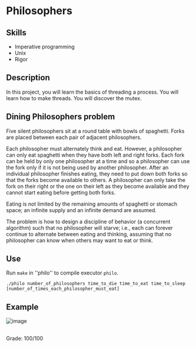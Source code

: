 # Philosophers

## Skills
* Imperative programming
* Unix
* Rigor

## Description
In this project, you will learn the basics of threading a process. You will
learn how to make threads. You will discover the mutex.

## Dining Philosophers problem
Five silent philosophers sit at a round table with bowls of spaghetti. Forks are placed between each pair of adjacent philosophers.

Each philosopher must alternately think and eat. However, a philosopher can only eat spaghetti when they have both left and right forks. Each fork can be held by only one philosopher at a time and so a philosopher can use the fork only if it is not being used by another philosopher. After an individual philosopher finishes eating, they need to put down both forks so that the forks become available to others. A philosopher can only take the fork on their right or the one on their left as they become available and they cannot start eating before getting both forks.

Eating is not limited by the remaining amounts of spaghetti or stomach space; an infinite supply and an infinite demand are assumed.

The problem is how to design a discipline of behavior (a concurrent algorithm) such that no philosopher will starve; i.e., each can forever continue to alternate between eating and thinking, assuming that no philosopher can know when others may want to eat or think.

## Use
Run ``make`` in ''philo'' to compile executor ``philo``.

``./philo number_of_philosophers time_to_die time_to_eat time_to_sleep [number_of_times_each_philosopher_must_eat]``

## Example
![image](https://user-images.githubusercontent.com/51337012/135823458-eea4de5e-0c52-463b-8458-b25f706cc152.png)

##
Grade: 100/100
